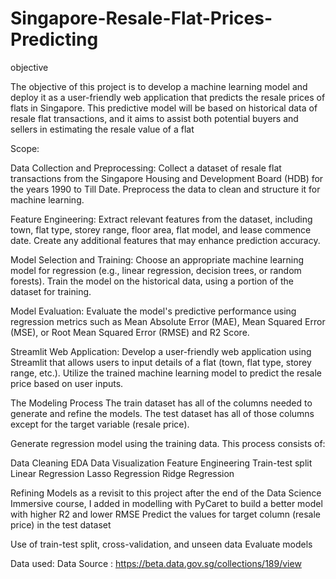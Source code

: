 # Singapore-Resale-Flat-Prices-Predicting


objective

The objective of this project is to develop a machine learning model and deploy it as a user-friendly web application that predicts the resale prices of flats in Singapore. This predictive model will be based on historical data of resale flat transactions, and it aims to assist both potential buyers and sellers in estimating the resale value of a flat

Scope:

Data Collection and Preprocessing: Collect a dataset of resale flat transactions from the Singapore Housing and Development Board (HDB) for the years 1990 to Till Date. Preprocess the data to clean and structure it for machine learning.


Feature Engineering: Extract relevant features from the dataset, including town, flat type, storey range, floor area, flat model, and lease commence date. Create any additional features that may enhance prediction accuracy.


Model Selection and Training: Choose an appropriate machine learning model for regression (e.g., linear regression, decision trees, or random forests). Train the model on the historical data, using a portion of the dataset for training.


Model Evaluation: Evaluate the model's predictive performance using regression metrics such as Mean Absolute Error (MAE), Mean Squared Error (MSE), or Root Mean Squared Error (RMSE) and R2 Score.


Streamlit Web Application: Develop a user-friendly web application using Streamlit that allows users to input details of a flat (town, flat type, storey range, etc.). Utilize the trained machine learning model to predict the resale price based on user inputs.



The Modeling Process
The train dataset has all of the columns needed to generate and refine the models. The test dataset has all of those columns except for the target variable (resale price).

Generate regression model using the training data. This process consists of:

Data Cleaning
EDA
Data Visualization
Feature Engineering
Train-test split
Linear Regression
Lasso Regression
Ridge Regression

Refining Models
as a revisit to this project after the end of the Data Science Immersive course, I added in modelling with PyCaret to build a better model with higher R2 and lower RMSE
Predict the values for target column (resale price) in the test dataset

Use of train-test split, cross-validation, and unseen data
Evaluate models

Data used:
Data Source : https://beta.data.gov.sg/collections/189/view




